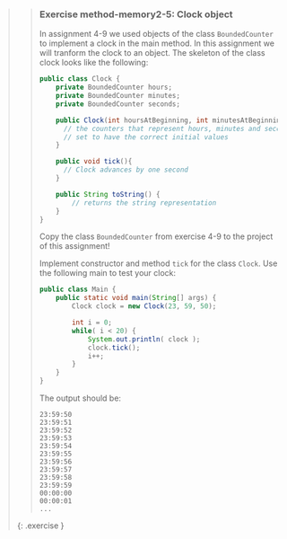 >> ### Exercise method-memory2-5: Clock object
>>
>> In assignment 4-9 we used objects of the class `BoundedCounter` to implement a clock in the main method. In this assignment we will tranform the clock to an object. The skeleton of the class clock looks like the following:
>>
>>```java
>> public class Clock {
>>     private BoundedCounter hours;
>>     private BoundedCounter minutes;
>>     private BoundedCounter seconds;
>>
>>     public Clock(int hoursAtBeginning, int minutesAtBeginning, int secondsAtBeginning) {
>>       // the counters that represent hours, minutes and seconds are created and
>>       // set to have the correct initial values
>>     }
>>
>>     public void tick(){
>>       // Clock advances by one second
>>     }
>>
>>     public String toString() {
>>         // returns the string representation
>>     }
>> }
>>```
>>
>> Copy the class `BoundedCounter` from exercise 4-9 to the project of this assignment!
>>
>> Implement constructor and method `tick` for the class `Clock`. Use the following main to test your clock:
>>
>>```java
>> public class Main {
>>     public static void main(String[] args) {
>>         Clock clock = new Clock(23, 59, 50);
>>
>>         int i = 0;
>>         while( i < 20) {
>>             System.out.println( clock );
>>             clock.tick();
>>             i++;
>>         }
>>     }
>> }
>>```
>>
>> The output should be:
>>
>>```output
>> 23:59:50
>> 23:59:51
>> 23:59:52
>> 23:59:53
>> 23:59:54
>> 23:59:55
>> 23:59:56
>> 23:59:57
>> 23:59:58
>> 23:59:59
>> 00:00:00
>> 00:00:01
>> ...
>>```
>>
>{: .exercise }